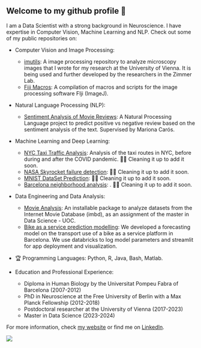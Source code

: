 ## Welcome to my github profile 👋
I am a Data Scientist with a strong background in Neuroscience. I have expertise in Computer Vision, Machine Learning and NLP.
Check out some of my public repositories on:

- Computer Vision and Image Processing:
   - [imutils](https://github.com/ulisesrey/imutils/): A image processing repository to analyze microscopy images that I wrote for my research at the University of Vienna. It is being used and further developed by the researchers in the Zimmer Lab.
  - [Fiji Macros](https://github.com/ulisesrey/fiji_macros/): A compilation of macros and scripts for the image processing software FIji (ImageJ).
- Natural Language Processing (NLP):
   - [Sentiment Analysis of Movie Reviews](https://github.com/ulisesrey/imbd_sentiment_analysis): A Natural Processing Language project to predict positive vs negative review based on the sentiment analysis of the text. Supervised by Mariona Carós.
- Machine Learning and Deep Learning:
   - [NYC Taxi Traffic Analysis](): Analysis of the taxi routes in NYC, before during and after the COVID pandemic. 👷🏼 Cleaning it up to add it soon.
  - [NASA Skyrocket failure detection](): 👷🏼 Cleaning it up to add it soon.
  - [MNIST DataSet Prediction](): 👷🏼 Cleaning it up to add it soon.
  - [Barcelona neighborhood analysis](): . 👷🏼 Cleaning it up to add it soon.
- Data Engineering and Data Analysis:
  - [Movie Analysis](https://github.com/ulisesrey/movie_project): An installable package to analyze datasets from the Internet Movie Database (imbd), as an assignment of the master in Data Science - UOC.
  - [Bike as a service prediction modelling](https://github.com/franmastromarino/ub-bicing-capstone-project): We developed a forecasting model on the transport use of a bike as a service platform in Barcelona. We use databricks to log model parameters and streamlit for app deployment and visualization.



- 🏆 Programming Languages:
Python,
R,
Java,
Bash,
Matlab.

- Education and Professional Experience:
  - Diploma in Human Biology by the Universitat Pompeu Fabra of Barcelona (2007-2012)
  - PhD in Neuroscience at the Free University of Berlin with a Max Planck Fellowship (2012-2018)
  - Postdoctoral researcher at the University of Vienna (2017-2023)
  - Master in Data Science (2023-2024)


For more information, check [my website](https://ulisesrey.github.io/) or find me on [LinkedIn](https://www.linkedin.com/in/ulisesrey/).


  <img src="https://capsule-render.vercel.app/api?type=waving&color=gradient&height=80&section=footer"/>


<!--
**ulisesrey/ulisesrey** is a ✨ _special_ ✨ repository because its `README.md` (this file) appears on your GitHub profile.
-->
